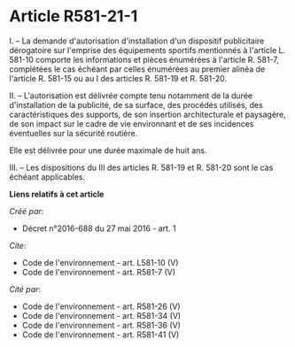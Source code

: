 # Article R581-21-1

I. – La demande d'autorisation d'installation d'un dispositif publicitaire dérogatoire sur l'emprise des équipements sportifs
mentionnés à l'article L. 581-10 comporte les informations et pièces énumérées à l'article R. 581-7, complétées le cas
échéant par celles énumérées au premier alinéa de l'article R. 581-15 ou au I des articles R. 581-19 et R. 581-20.

II. – L'autorisation est délivrée compte tenu notamment de la durée d'installation de la publicité, de sa surface, des
procédés utilisés, des caractéristiques des supports, de son insertion architecturale et paysagère, de son impact sur le
cadre de vie environnant et de ses incidences éventuelles sur la sécurité routière.

Elle est délivrée pour une durée maximale de huit ans.

III. – Les dispositions du III des articles R. 581-19 et R. 581-20 sont le cas échéant applicables.

**Liens relatifs à cet article**

_Créé par_:

  - Décret n°2016-688 du 27 mai 2016 - art. 1

_Cite_:

  - Code de l'environnement - art. L581-10 (V)
  - Code de l'environnement - art. R581-7 (V)

_Cité par_:

  - Code de l'environnement - art. R581-26 (V)
  - Code de l'environnement - art. R581-34 (V)
  - Code de l'environnement - art. R581-36 (V)
  - Code de l'environnement - art. R581-41 (V)
